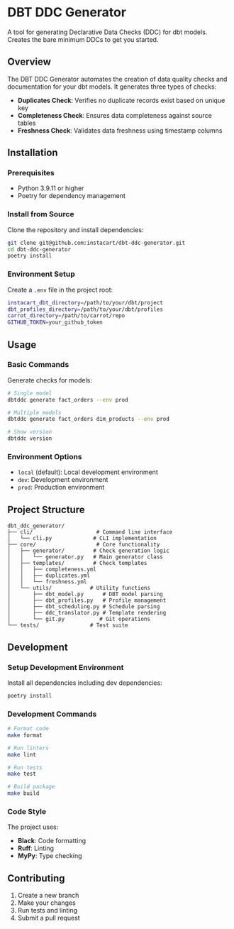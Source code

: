 # DBT DDC Generator

A tool for generating Declarative Data Checks (DDC) for dbt models.
Creates the bare minimum DDCs to get you started.

## Overview

The DBT DDC Generator automates the creation of data quality checks and documentation for your dbt models. It generates three types of checks:

- **Duplicates Check**: Verifies no duplicate records exist based on unique key
- **Completeness Check**: Ensures data completeness against source tables
- **Freshness Check**: Validates data freshness using timestamp columns

## Installation

### Prerequisites

- Python 3.9.11 or higher
- Poetry for dependency management

### Install from Source

Clone the repository and install dependencies:
```bash
git clone git@github.com:instacart/dbt-ddc-generator.git
cd dbt-ddc-generator
poetry install
```

### Environment Setup

Create a `.env` file in the project root:
```bash
instacart_dbt_directory=/path/to/your/dbt/project
dbt_profiles_directory=/path/to/your/dbt/profiles
carrot_directory=/path/to/carrot/repo
GITHUB_TOKEN=your_github_token
```

## Usage

### Basic Commands

Generate checks for models:
```bash
# Single model
dbtddc generate fact_orders --env prod

# Multiple models
dbtddc generate fact_orders dim_products --env prod

# Show version
dbtddc version
```

### Environment Options

- `local` (default): Local development environment
- `dev`: Development environment
- `prod`: Production environment

## Project Structure

```
dbt_ddc_generator/
├── cli/                    # Command line interface
│   └── cli.py             # CLI implementation
├── core/                   # Core functionality
│   ├── generator/         # Check generation logic
│   │   └── generator.py   # Main generator class
│   ├── templates/         # Check templates
│   │   ├── completeness.yml
│   │   ├── duplicates.yml
│   │   └── freshness.yml
│   └── utils/            # Utility functions
│       ├── dbt_model.py      # DBT model parsing
│       ├── dbt_profiles.py   # Profile management
│       ├── dbt_scheduling.py # Schedule parsing
│       ├── ddc_translator.py # Template rendering
│       └── git.py           # Git operations
└── tests/                # Test suite
```

## Development

### Setup Development Environment

Install all dependencies including dev dependencies:
```bash
poetry install
```

### Development Commands

```bash
# Format code
make format

# Run linters
make lint

# Run tests
make test

# Build package
make build
```

### Code Style

The project uses:
- **Black**: Code formatting
- **Ruff**: Linting
- **MyPy**: Type checking

## Contributing

1. Create a new branch
2. Make your changes
3. Run tests and linting
4. Submit a pull request
